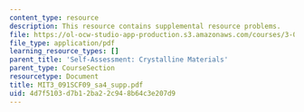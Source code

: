 ```yaml
---
content_type: resource
description: This resource contains supplemental resource problems.
file: https://ol-ocw-studio-app-production.s3.amazonaws.com/courses/3-091sc-introduction-to-solid-state-chemistry-fall-2010/4d7f5103d7b12ba22c948b64c3e207d9_MIT3_091SCF09_sa4_supp.pdf
file_type: application/pdf
learning_resource_types: []
parent_title: 'Self-Assessment: Crystalline Materials'
parent_type: CourseSection
resourcetype: Document
title: MIT3_091SCF09_sa4_supp.pdf
uid: 4d7f5103-d7b1-2ba2-2c94-8b64c3e207d9
---
```


